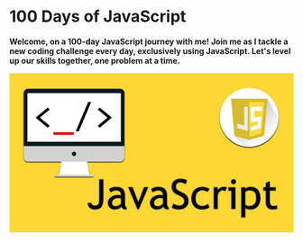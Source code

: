 # 100 Days of JavaScript

**Welcome, on a 100-day JavaScript journey with me! Join me as I tackle a new coding challenge every day, exclusively using JavaScript. Let's level up our skills together, one problem at a time.**

![alt text](Free-Courses-to-learn-JavaScript.webp)